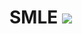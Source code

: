 # SMLE <img src="https://user-images.githubusercontent.com/46462586/117343128-f9c66b80-ae71-11eb-883f-85fa01c95c42.png" />

